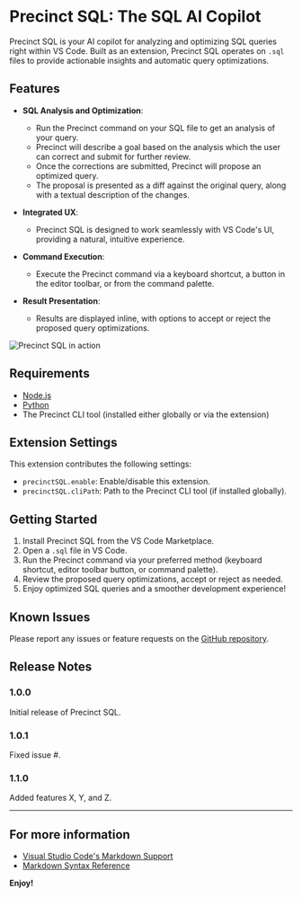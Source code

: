 # Precinct SQL: The SQL AI Copilot

Precinct SQL is your AI copilot for analyzing and optimizing SQL queries right within VS Code. Built as an extension, Precinct SQL operates on `.sql` files to provide actionable insights and automatic query optimizations.

## Features

* **SQL Analysis and Optimization**:
  * Run the Precinct command on your SQL file to get an analysis of your query.
  * Precinct will describe a goal based on the analysis which the user can correct and submit for further review.
  * Once the corrections are submitted, Precinct will propose an optimized query.
  * The proposal is presented as a diff against the original query, along with a textual description of the changes.

* **Integrated UX**:
  * Precinct SQL is designed to work seamlessly with VS Code's UI, providing a natural, intuitive experience.

* **Command Execution**:
  * Execute the Precinct command via a keyboard shortcut, a button in the editor toolbar, or from the command palette.

* **Result Presentation**:
  * Results are displayed inline, with options to accept or reject the proposed query optimizations.

![Precinct SQL in action](images/precinct-in-action.png)

## Requirements

* [Node.js](https://nodejs.org/)
* [Python](https://www.python.org/downloads/)
* The Precinct CLI tool (installed either globally or via the extension)

## Extension Settings

This extension contributes the following settings:

* `precinctSQL.enable`: Enable/disable this extension.
* `precinctSQL.cliPath`: Path to the Precinct CLI tool (if installed globally).

## Getting Started

1. Install Precinct SQL from the VS Code Marketplace.
2. Open a `.sql` file in VS Code.
3. Run the Precinct command via your preferred method (keyboard shortcut, editor toolbar button, or command palette).
4. Review the proposed query optimizations, accept or reject as needed.
5. Enjoy optimized SQL queries and a smoother development experience!

## Known Issues

Please report any issues or feature requests on the [GitHub repository](https://github.com/your-username/precinct-sql).

## Release Notes

### 1.0.0

Initial release of Precinct SQL.

### 1.0.1

Fixed issue #.

### 1.1.0

Added features X, Y, and Z.

---

## For more information

* [Visual Studio Code's Markdown Support](http://code.visualstudio.com/docs/languages/markdown)
* [Markdown Syntax Reference](https://help.github.com/articles/markdown-basics/)

**Enjoy!**
